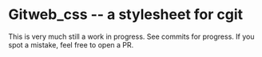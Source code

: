 # Gitweb_css -- a stylesheet for cgit

This is very much still a work in progress. See commits for progress. If you spot a mistake, feel free to open a PR.
